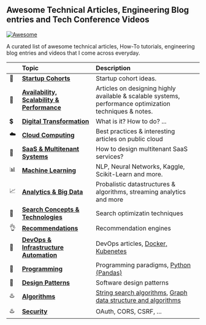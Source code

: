 ## Awesome Technical Articles, Engineering Blog entries and Tech Conference Videos
[![Awesome](https://cdn.rawgit.com/sindresorhus/awesome/d7305f38d29fed78fa85652e3a63e154dd8e8829/media/badge.svg)]()

A curated list of awesome technical articles, How-To tutorials, engineering blog entries and videos that I come across everyday.

|| Topic | Description |
|---|:---|:---|
|:rocket:|**[Startup Cohorts](topics/startup.md)** | Startup cohort ideas.|
|:rocket:|**[Availability, Scalability & Performance](topics/scalability.md)** | Articles on designing highly available & scalable systems, performance optimization techniques & notes.|
|:heavy_dollar_sign:|**[Digital Transformation](topics/digital-transformation.md)** | What is it? How to do? ...|
|:cloud:|**[Cloud Computing](topics/cloud.md)** | Best practices & interesting articles on public cloud|
|:love_hotel:|**[SaaS & Multitenant Systems](topics/saas-multi-tenancy.md)** | How to design multitenant SaaS services?|
|:bar_chart:|**[Machine Learning](topics/data-science.md)** | NLP, Neural Networks, Kaggle, Scikit-Learn and more. |
|:chart_with_upwards_trend:|**[Analytics & Big Data](topics/stream-analytics-big-data.md)**| Probalistic datastructures & algorithms, streaming analytics and more|
|:mag_right:|**[Search Concepts & Technologies](topics/search.md)** | Search optimizatin techniques |
|:ok_hand:|**[Recommendations](topics/recommendations.md)** | Recommendation engines |
|:ferris_wheel:|**[DevOps & Infrastructure Automation](topics/devops.md)** | DevOps articles, [Docker, Kubenetes](topics/docker-kubernetes.md) |
|:loudspeaker:|**[Programming](topics/oops-programing-paradigms.md)** | Programming paradigms, [Python (Pandas)](topics/python.md) |
|:moyai:|**[Design Patterns](topics/design-patterns.md)** | Software design patterns |
|:hotsprings:|**[Algorithms](topics/string-algorithms.md)**| [String search algorithms](topics/string-algorithms.md), [Graph data structure and algorithms](topics/graph-algorithms.md)|
|:hotsprings:|**[Security](topics/security.md)**| OAuth, CORS, CSRF, ...|
